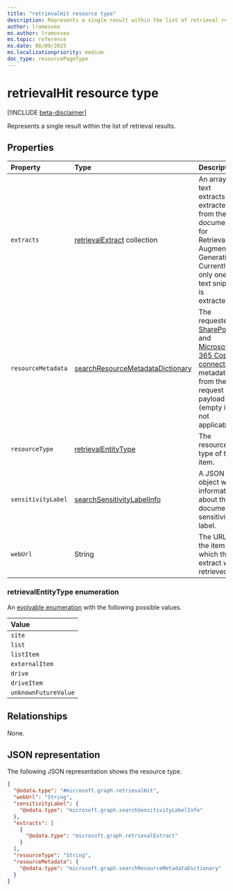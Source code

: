 ```yaml
---
title: "retrievalHit resource type"
description: Represents a single result within the list of retrieval results.
author: lramosvea
ms.author: lramosvea
ms.topic: reference
ms.date: 06/09/2025
ms.localizationpriority: medium
doc_type: resourcePageType
---
```


# retrievalHit resource type

[!INCLUDE [beta-disclaimer](../../includes/beta-disclaimer.md)]

Represents a single result within the list of retrieval results.

## Properties

| Property           | Type                                                                    | Description |
|:-------------------|:------------------------------------------------------------------------|:------------|
| `extracts`         | [retrievalExtract](retrievalextract.md) collection                      | An array of text extracts extracted from the document for Retrieval-Augmented Generation. Currently, only one text snippet is extracted. |
| `resourceMetadata` | [searchResourceMetadataDictionary](searchresourcemetadatadictionary.md) | The requested [SharePoint](/sharepoint/crawled-and-managed-properties-overview) and [Microsoft 365 Copilot connectors](/graph/connecting-external-content-manage-schema) metadata from the request payload (empty if not applicable). |
| `resourceType`     | [retrievalEntityType](#retrievalentitytype-enumeration)                 | The resource type of the item. |
| `sensitivityLabel` | [searchSensitivityLabelInfo](searchsensitivitylabelinfo.md)             | A JSON object with information about the document's sensitivity label. |
| `webUrl`           | String                                                                  | The URL of the item in which the extract was retrieved. |

### retrievalEntityType enumeration

An [evolvable enumeration](/graph/best-practices-concept#handling-future-members-in-evolvable-enumerations) with the following possible values.

| Value                |
|:---------------------|
| `site`               |
| `list`               |
| `listItem`           |
| `externalItem`       |
| `drive`              |
| `driveItem`          |
| `unknownFutureValue` |

## Relationships

None.

## JSON representation

The following JSON representation shows the resource type.

```json
{
  "@odata.type": "#microsoft.graph.retrievalHit",
  "webUrl": "String",
  "sensitivityLabel": {
    "@odata.type": "microsoft.graph.searchSensitivityLabelInfo"
  },
  "extracts": [
    {
      "@odata.type": "microsoft.graph.retrievalExtract"
    }
  ],
  "resourceType": "String",
  "resourceMetadata": {
    "@odata.type": "microsoft.graph.searchResourceMetadataDictionary"
  }
}
```
